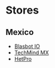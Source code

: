 # Stores
## Mexico

- [Blasbot IO](http://blastbot.io/)
- [TechMind MX](http://www.techmind.mx/)
- [HetPro](https://hetpro-store.com)
